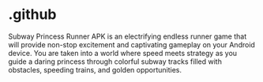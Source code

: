 # .github
Subway Princess Runner APK is an electrifying endless runner game that will provide non-stop excitement and captivating gameplay on your Android device. You are taken into a world where speed meets strategy as you guide a daring princess through colorful subway tracks filled with obstacles, speeding trains, and golden opportunities.
